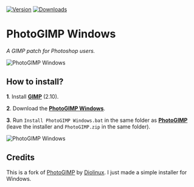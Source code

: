 [![Version](https://img.shields.io/badge/version-2020.1.2-green)](https://github.com/KaioHSG/photogimp-windows/releases/latest)
[![Downloads](https://img.shields.io/github/downloads/KaioHSG/gui-ssd-slow-mark/total)](https://github.com/KaioHSG/photogimp-windows/releases)

# PhotoGIMP Windows

*A GIMP patch for Photoshop users.*

![PhotoGIMP Windows](https://github.com/KaioHSG/photogimp-windows/assets/96930584/59b1f646-c0cc-4435-a957-e9a7fab57d40)

## How to install?

**1**. Install [**GIMP**](https://www.gimp.org/downloads) (2.10).

**2**. Download the [**PhotoGIMP Windows**](https://github.com/kaiohsg/photogimp-windows/releases/latest).

**3**. Run `Install PhotoGIMP Windows.bat` in the same folder as [**PhotoGIMP**](https://github.com/Diolinux/PhotoGIMP/releases/latest) (leave the installer and `PhotoGIMP.zip` in the same folder).

![PhotoGIMP Windows](https://github.com/KaioHSG/PhotoGimpWindows/assets/96930584/30eef373-eb75-4d20-916d-010db8cbe8fb)

## Credits

This is a fork of [PhotoGIMP](https://github.com/Diolinux/PhotoGIMP) by [Diolinux](https://github.com/Diolinux). I just made a simple installer for Windows.

